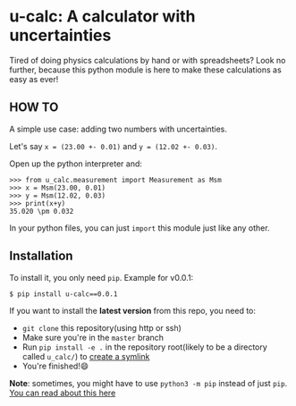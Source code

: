 # u-calc: A calculator with uncertainties

Tired of doing physics calculations by hand or with spreadsheets? Look no further, because this python module is here to make these calculations as easy as ever!

## HOW TO

A simple use case: adding two numbers with uncertainties. 

Let's say `x = (23.00 +- 0.01)` and `y = (12.02 +- 0.03)`.

Open up the python interpreter and:

```python3
>>> from u_calc.measurement import Measurement as Msm
>>> x = Msm(23.00, 0.01)
>>> y = Msm(12.02, 0.03)
>>> print(x+y)
35.020 \pm 0.032
```

In your python files, you can just `import` this module just like any other.

## Installation

To install it, you only need `pip`. Example for v0.0.1:
```bash
$ pip install u-calc==0.0.1
```

If you want to install the **latest version** from this repo, you need to:
 - `git clone` this repository(using http or ssh)
 - Make sure you're in the `master` branch
 - Run `pip install -e .` in the repository root(likely to be a directory called `u_calc/`) to [create a symlink](https://stackoverflow.com/questions/42609943/what-is-the-use-case-for-pip-install-e)
 - You're finished!:smile:
 
 **Note**: sometimes, you might have to use `python3 -m pip` instead of just `pip`. [You can read about this here](https://snarky.ca/why-you-should-use-python-m-pip/)
